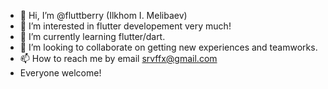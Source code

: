 - 👋 Hi, I’m @fluttberry (Ilkhom I. Melibaev)
- 👀 I’m interested in flutter developement very much!
- 🌱 I’m currently learning flutter/dart.
- 💞️ I’m looking to collaborate on getting new experiences and teamworks.
- 📫 How to reach me by email srvffx@gmail.com
- Everyone welcome!

<!---
fluttberry/fluttberry is a ✨ special ✨ repository because its `README.md` (this file) appears on your GitHub profile.
You can click the Preview link to take a look at your changes.
--->
